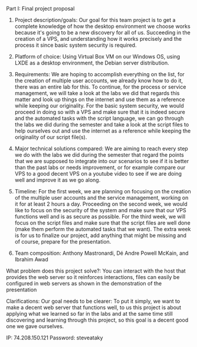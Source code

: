 Part I: Final project proposal 


1. Project description/goals: Our goal for this team project is to get a complete knowledge of how the desktop environment we choose works because it's going to be a new discovery for all of us. Succeeding in the creation of a VPS, and understanding how it works precisely and the process it since basic system security is required.

2. Platform of choice: Using Virtual Box VM on our Windows OS, using LXDE as a desktop environment, the Debian server distribution.

3. Requirements: We are hoping to accomplish everything on the list, for the creation of multiple user accounts, we already know how to do it, there was an entire lab for this. To continue, for the process or service management, we will take a look at the labs we did that regards this matter and look up things on the internet and use them as a reference while keeping our originality. For the basic system security, we would proceed in doing so with a VPS and make sure that it is indeed secure and the automated tasks with the script language, we can go through the labs we did during the semester and take a look at the script files to help ourselves out and use the internet as a reference while keeping the originality of our script file(s).

4. Major technical solutions compared: We are aiming to reach every step we do with the labs we did during the semester that regard the points that we are supposed to integrate into our scenarios to see if it is better than the past labs or needs improvement, or for example compare our VPS to a good decent VPS on a youtube video to see if we are doing well and improve it as we go along.

5. Timeline: For the first week, we are planning on focusing on the creation of the multiple user accounts and the service management, working on it for at least 2 hours a day. Proceeding on the second week, we would like to focus on the security of the system and make sure that our VPS functions well and is as secure as possible. For the third week, we will focus on the script files and make sure that the script files are well done (make them perform the automated tasks that we want). The extra week is for us to finalize our project, add anything that might be missing and of course, prepare for the presentation.

6. Team composition: Anthony Mastronardi, Dé Andre Powell McKain, and Ibrahim Awad

What problem does this project solve?: You can interact with the host that provides the web server so it reinforces interactions, files can easily be configured in web servers as shown in the demonstration of the presentation

Clarifications:
Our goal needs to be clearer: To put it simply, we want to make a decent web server that 
functions well, to us this project is about applying what we learned so far in the labs and at the 
same time still discovering and learning through this project, so this goal is a decent good one 
we gave ourselves.

IP: 74.208.150.121
Password: steveataky
